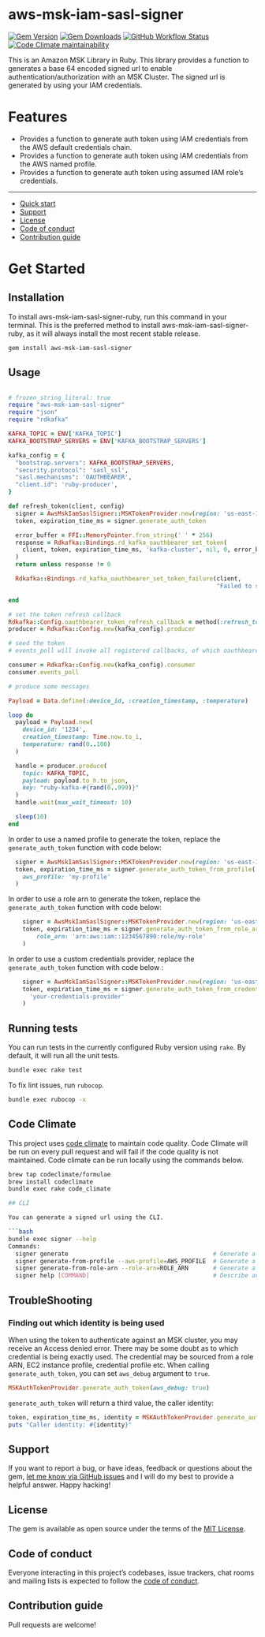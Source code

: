 # aws-msk-iam-sasl-signer

[![Gem Version](https://img.shields.io/gem/v/aws-msk-iam-sasl-signer)](https://rubygems.org/gems/aws-msk-iam-sasl-signer)
[![Gem Downloads](https://img.shields.io/gem/dt/aws-msk-iam-sasl-signer)](https://www.ruby-toolbox.com/projects/aws-msk-iam-sasl-signer)
[![GitHub Workflow Status](https://img.shields.io/github/actions/workflow/status/bruce-szalwinski-he/aws-msk-iam-sasl-signer-ruby/ci.yml)](https://github.com/bruce-szalwinski-he/aws-msk-iam-sasl-signer-ruby/actions/workflows/ci.yml)
[![Code Climate maintainability](https://img.shields.io/codeclimate/maintainability/bruce-szalwinski-he/aws-msk-iam-sasl-signer-ruby)](https://codeclimate.com/github/bruce-szalwinski-he/aws-msk-iam-sasl-signer-ruby)

This is an Amazon MSK Library in Ruby. 
This library provides a function to generates a base 64 encoded signed url to enable authentication/authorization with an MSK Cluster.
The signed url is generated by using your IAM credentials.

# Features

- Provides a function to generate auth token using IAM credentials from the AWS default credentials chain.
- Provides a function to generate auth token using IAM credentials from the AWS named profile.
- Provides a function to generate auth token using assumed IAM role’s credentials.

---

- [Quick start](#quick-start)
- [Support](#support)
- [License](#license)
- [Code of conduct](#code-of-conduct)
- [Contribution guide](#contribution-guide)

# Get Started

## Installation

To install aws-msk-iam-sasl-signer-ruby, run this command in your terminal.
This is the preferred method to install aws-msk-iam-sasl-signer-ruby, as it will always install the most recent stable release.

```bash
gem install aws-msk-iam-sasl-signer
```

## Usage

```ruby

# frozen_string_literal: true
require "aws-msk-iam-sasl-signer"
require "json"
require "rdkafka"

KAFKA_TOPIC = ENV['KAFKA_TOPIC']
KAFKA_BOOTSTRAP_SERVERS = ENV['KAFKA_BOOTSTRAP_SERVERS']

kafka_config = {
  "bootstrap.servers": KAFKA_BOOTSTRAP_SERVERS,
  "security.protocol": 'sasl_ssl',
  "sasl.mechanisms": 'OAUTHBEARER',
  "client.id": 'ruby-producer',
}

def refresh_token(client, config)
  signer = AwsMskIamSaslSigner::MSKTokenProvider.new(region: 'us-east-1')
  token, expiration_time_ms = signer.generate_auth_token

  error_buffer = FFI::MemoryPointer.from_string(' ' * 256)
  response = Rdkafka::Bindings.rd_kafka_oauthbearer_set_token(
    client, token, expiration_time_ms, 'kafka-cluster', nil, 0, error_buffer, 256
  )
  return unless response != 0

  Rdkafka::Bindings.rd_kafka_oauthbearer_set_token_failure(client,
                                                           "Failed to set token: #{error_buffer.read_string}")

end

# set the token refresh callback
Rdkafka::Config.oauthbearer_token_refresh_callback = method(:refresh_token)
producer = Rdkafka::Config.new(kafka_config).producer

# seed the token
# events_poll will invoke all registered callbacks, of which oauthbearer_token_refresh_callback is one

consumer = Rdkafka::Config.new(kafka_config).consumer
consumer.events_poll

# produce some messages

Payload = Data.define(:device_id, :creation_timestamp, :temperature)

loop do
  payload = Payload.new(
    device_id: '1234',
    creation_timestamp: Time.now.to_i,
    temperature: rand(0..100)
  )

  handle = producer.produce(
    topic: KAFKA_TOPIC,
    payload: payload.to_h.to_json,
    key: "ruby-kafka-#{rand(0..999)}"
  )
  handle.wait(max_wait_timeout: 10)

  sleep(10)
end

```

In order to use a named profile to generate the token, replace the `generate_auth_token` function with code below:

```ruby
  signer = AwsMskIamSaslSigner::MSKTokenProvider.new(region: 'us-east-1')
  token, expiration_time_ms = signer.generate_auth_token_from_profile(
    aws_profile: 'my-profile'
  )
```


In order to use a role arn to generate the token, replace the `generate_auth_token` function with code below:

```ruby
    signer = AwsMskIamSaslSigner::MSKTokenProvider.new(region: 'us-east-1')
    token, expiration_time_ms = signer.generate_auth_token_from_role_arn(
        role_arn: 'arn:aws:iam::1234567890:role/my-role'
    )
```

In order to use a custom credentials provider, replace the `generate_auth_token` function with code below :

```ruby
    signer = AwsMskIamSaslSigner::MSKTokenProvider.new(region: 'us-east-1')
    token, expiration_time_ms = signer.generate_auth_token_from_credentials_provider(
      'your-credentials-provider'
    )
```

## Running tests

You can run tests in the currently configured Ruby version using `rake`.
By default, it will run all the unit tests.

```bash
bundle exec rake test
```

To fix lint issues, run `rubocop`.

```bash
bundle exec rubocop -x
```
## Code Climate 

This project uses [code climate](https://github.com/marketplace/code-climate) to maintain code quality.
Code Climate will be run on every pull request and will fail if the code quality is not maintained.
Code climate can be run locally using the commands below.

```bash
brew tap codeclimate/formulae
brew install codeclimate
bundle exec rake code_climate

## CLI

You can generate a signed url using the CLI.

```bash
bundle exec signer --help               
Commands:
  signer generate                                         # Generate a token using credential provider chain
  signer generate-from-profile --aws-profile=AWS_PROFILE  # Generate a token using aws profile
  signer generate-from-role-arn --role-arn=ROLE_ARN       # Generate a token using role arn
  signer help [COMMAND]                                   # Describe available commands or one specific command
```

## TroubleShooting

### Finding out which identity is being used

When using the token to authenticate against an MSK cluster, you may receive an Access denied error.
There may be some doubt as to which credential is being exactly used.
The credential may be sourced from a role ARN, EC2 instance profile, credential profile etc.
When calling `generate_auth_token`, you can set `aws_debug` argument to `true`.

```ruby
MSKAuthTokenProvider.generate_auth_token(aws_debug: true)
```

`generate_auth_token` will return a third value, the caller identity:

```ruby
token, expiration_time_ms, identity = MSKAuthTokenProvider.generate_auth_token(aws_debug: true)
puts "Caller identity: #{identity}"
```

## Support

If you want to report a bug, or have ideas, feedback or questions about the gem, [let me know via GitHub issues](https://github.com/bruce-szalwinski-he/aws-msk-iam-sasl-signer-ruby/issues/new) and I will do my best to provide a helpful answer. Happy hacking!

## License

The gem is available as open source under the terms of the [MIT License](LICENSE.txt).

## Code of conduct

Everyone interacting in this project’s codebases, issue trackers, chat rooms and mailing lists is expected to follow the [code of conduct](CODE_OF_CONDUCT.md).

## Contribution guide

Pull requests are welcome!
